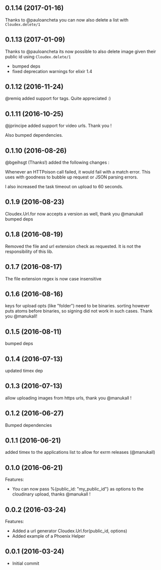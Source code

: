 ## 0.1.14 (2017-01-16)
Thanks to @pauloancheta you can now also delete a list with ```Cloudex.delete/1```  

## 0.1.13 (2017-01-09)
Thanks to @pauloancheta its now possible to also delete image given their public id using ```Cloudex.delete/1```

- bumped deps
- fixed deprecation warnings for elixir 1.4


## 0.1.12 (2016-11-24)
@remiq added support for tags. Quite appreciated :)

## 0.1.11 (2016-10-25)
@jprincipe added support for video urls. Thank you !

Also bumped dependencies.

## 0.1.10 (2016-08-26)
@bgeihsgt (Thanks!) added the following changes :

Whenever an HTTPoison call failed, it would fail with a match error.
This uses with goodness to bubble up request or JSON parsing errors.

I also increased the task timeout on upload to 60 seconds.


## 0.1.9 (2016-08-23)
Cloudex.Url.for now accepts a version as well, thank you @manukall
bumped deps

## 0.1.8 (2016-08-19)
Removed the file and url extension check as requested.
It is not the responsibility of this lib.

## 0.1.7 (2016-08-17)
The file extension regex is now case insensitive

## 0.1.6 (2016-08-16)
keys for upload opts (like "folder") need to be binaries. sorting however puts atoms before binaries, so signing did not work in such cases. Thank you @manukall!

## 0.1.5 (2016-08-11)
bumped deps

## 0.1.4 (2016-07-13)
updated timex dep

## 0.1.3 (2016-07-13)
allow uploading images from https urls, thank you @manukall !

## 0.1.2 (2016-06-27)
Bumped dependencies

## 0.1.1 (2016-06-21)
added timex to the applications list to allow for exrm releases (@manukall)

## 0.1.0 (2016-06-21)
Features:
  - You can now pass %{public_id: "my_public_id"} as options to the cloudinary upload, thanks @manukall !

## 0.0.2 (2016-03-24)

Features:
  - Added a url generator Cloudex.Url.for(public_id, options)
  - Added example of a Phoenix Helper

## 0.0.1 (2016-03-24)

  - Initial commit

